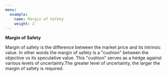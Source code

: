 ```yaml
---
menu:
  example:
    name: Margin of Safety
    weight: 2
---
```


**Margin of Safety**

Margin of safety is the difference between the market price and its intrinsic value. In other words the margin of safety is a "cushion" between the objective vs its speculative value. This "cushion" serves as a hedge against various levels of uncertainty.The greater level of uncertainty, the larger the margin of safety is required. 
